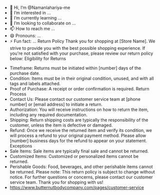 - 👋 Hi, I’m @Namanlahariya-me
- 👀 I’m interested in ...
- 🌱 I’m currently learning ...
- 💞️ I’m looking to collaborate on ...
- 📫 How to reach me ...
- 😄 Pronouns: ...
- ⚡ Fun fact: ...
Return Policy
Thank you for shopping at [Store Name]. We strive to provide you with the best possible shopping experience. If you're not satisfied with your purchase, please review our return policy below:
Eligibility for Returns
 * Timeframe: Returns must be initiated within [number] days of the purchase date.
 * Condition: Items must be in their original condition, unused, and with all tags and labels attached.
 * Proof of Purchase: A receipt or order confirmation is required.
Return Process
 * Contact Us: Please contact our customer service team at [phone number] or [email address] to initiate a return.
 * Authorization: You will receive instructions on how to return the item, including any required documentation.
 * Shipping: Return shipping costs are typically the responsibility of the customer, unless the item is defective or damaged.
 * Refund: Once we receive the returned item and verify its condition, we will process a refund to your original payment method. Please allow [number] business days for the refund to appear on your statement.
Exceptions
 * Sale Items: Sale items are typically final sale and cannot be returned.
 * Customized Items: Customized or personalized items cannot be returned.
 * Perishable Goods: Food, beverages, and other perishable items cannot be returned.
Please note: This return policy is subject to change without notice.
For further questions or concerns, please contact our customer service team.
Thank you for shopping with us!
 * https://www.butternutbodycompany.com/pages/customer-service
